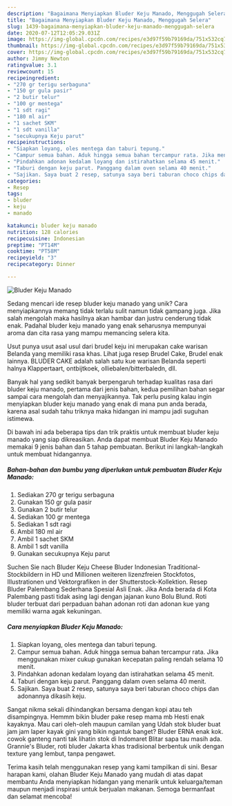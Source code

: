```yaml
---
description: "Bagaimana Menyiapkan Bluder Keju Manado, Menggugah Selera"
title: "Bagaimana Menyiapkan Bluder Keju Manado, Menggugah Selera"
slug: 1439-bagaimana-menyiapkan-bluder-keju-manado-menggugah-selera
date: 2020-07-12T12:05:29.031Z
image: https://img-global.cpcdn.com/recipes/e3d97f59b79169da/751x532cq70/bluder-keju-manado-foto-resep-utama.jpg
thumbnail: https://img-global.cpcdn.com/recipes/e3d97f59b79169da/751x532cq70/bluder-keju-manado-foto-resep-utama.jpg
cover: https://img-global.cpcdn.com/recipes/e3d97f59b79169da/751x532cq70/bluder-keju-manado-foto-resep-utama.jpg
author: Jimmy Newton
ratingvalue: 3.1
reviewcount: 15
recipeingredient:
- "270 gr terigu serbaguna"
- "150 gr gula pasir"
- "2 butir telur"
- "100 gr mentega"
- "1 sdt ragi"
- "180 ml air"
- "1 sachet SKM"
- "1 sdt vanilla"
- "secukupnya Keju parut"
recipeinstructions:
- "Siapkan loyang, oles mentega dan taburi tepung."
- "Campur semua bahan. Aduk hingga semua bahan tercampur rata. Jika menggunakan mixer cukup gunakan kecepatan paling rendah selama 10 menit."
- "Pindahkan adonan kedalam loyang dan istirahatkan selama 45 menit."
- "Taburi dengan keju parut. Panggang dalam oven selama 40 menit."
- "Sajikan. Saya buat 2 resep, satunya saya beri taburan choco chips dan adonannya dikasih keju."
categories:
- Resep
tags:
- bluder
- keju
- manado

katakunci: bluder keju manado 
nutrition: 128 calories
recipecuisine: Indonesian
preptime: "PT14M"
cooktime: "PT58M"
recipeyield: "3"
recipecategory: Dinner

---
```



![Bluder Keju Manado](https://img-global.cpcdn.com/recipes/e3d97f59b79169da/751x532cq70/bluder-keju-manado-foto-resep-utama.jpg)

Sedang mencari ide resep bluder keju manado yang unik? Cara menyiapkannya memang tidak terlalu sulit namun tidak gampang juga. Jika salah mengolah maka hasilnya akan hambar dan justru cenderung tidak enak. Padahal bluder keju manado yang enak seharusnya mempunyai aroma dan cita rasa yang mampu memancing selera kita.

Usut punya usut asal usul dari brudel keju ini merupakan cake warisan Belanda yang memiliki rasa khas. Lihat juga resep Brudel Cake, Brudel enak lainnya. BLUDER CAKE adalah salah satu kue warisan Belanda seperti halnya Klappertaart, ontbijtkoek, olliebalen/bitterbaledn, dll.

Banyak hal yang sedikit banyak berpengaruh terhadap kualitas rasa dari bluder keju manado, pertama dari jenis bahan, kedua pemilihan bahan segar sampai cara mengolah dan menyajikannya. Tak perlu pusing kalau ingin menyiapkan bluder keju manado yang enak di mana pun anda berada, karena asal sudah tahu triknya maka hidangan ini mampu jadi suguhan istimewa.


Di bawah ini ada beberapa tips dan trik praktis untuk membuat bluder keju manado yang siap dikreasikan. Anda dapat membuat Bluder Keju Manado memakai 9 jenis bahan dan 5 tahap pembuatan. Berikut ini langkah-langkah untuk membuat hidangannya.

<!--inarticleads1-->

##### Bahan-bahan dan bumbu yang diperlukan untuk pembuatan Bluder Keju Manado:

1. Sediakan 270 gr terigu serbaguna
1. Gunakan 150 gr gula pasir
1. Gunakan 2 butir telur
1. Sediakan 100 gr mentega
1. Sediakan 1 sdt ragi
1. Ambil 180 ml air
1. Ambil 1 sachet SKM
1. Ambil 1 sdt vanilla
1. Gunakan secukupnya Keju parut


Suchen Sie nach Bluder Keju Cheese Bluder Indonesian Traditional-Stockbildern in HD und Millionen weiteren lizenzfreien Stockfotos, Illustrationen und Vektorgrafiken in der Shutterstock-Kollektion. Resep Bluder Palembang Sederhana Spesial Asli Enak. Jika Anda berada di Kota Palembang pasti tidak asing lagi dengan jajanan kuno Bolu Blund. Roti bluder terbuat dari perpaduan bahan adonan roti dan adonan kue yang memiliki warna agak kekuningan. 

<!--inarticleads2-->

##### Cara menyiapkan Bluder Keju Manado:

1. Siapkan loyang, oles mentega dan taburi tepung.
1. Campur semua bahan. Aduk hingga semua bahan tercampur rata. Jika menggunakan mixer cukup gunakan kecepatan paling rendah selama 10 menit.
1. Pindahkan adonan kedalam loyang dan istirahatkan selama 45 menit.
1. Taburi dengan keju parut. Panggang dalam oven selama 40 menit.
1. Sajikan. Saya buat 2 resep, satunya saya beri taburan choco chips dan adonannya dikasih keju.


Sangat nikma sekali dihindangkan bersama dengan kopi atau teh disampingnya. Hemmm bikin bluder pake resep mama mb Hesti enak kayaknya. Mau cari oleh-oleh maupun camilan yang Udah stok bluder buat jam jam laper kayak gini yang bikin ngantuk banget? Bluder ERNA enak kok. cowok ganteng nanti tak lihatin stok di Indomaret Blitar sapa tau masih ada. Grannie&#39;s Bluder, roti bluder Jakarta khas tradisional berbentuk unik dengan texture yang lembut, tanpa pengawet. 

Terima kasih telah menggunakan resep yang kami tampilkan di sini. Besar harapan kami, olahan Bluder Keju Manado yang mudah di atas dapat membantu Anda menyiapkan hidangan yang menarik untuk keluarga/teman maupun menjadi inspirasi untuk berjualan makanan. Semoga bermanfaat dan selamat mencoba!
